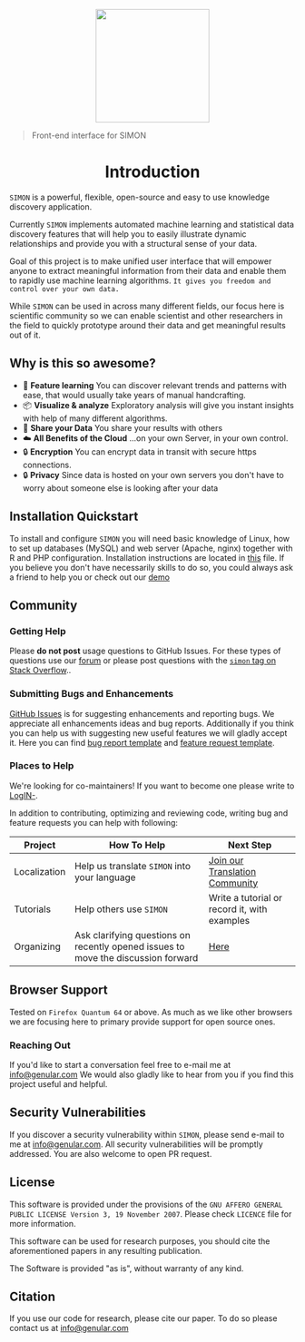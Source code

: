 <p align="center">
    <img width="200" src="https://github.com/genular/simon-frontend/raw/master/src/app/assets/logo/png/dark_logo_transparent@2x.png">
</p>

> Front-end interface for SIMON

<h1 align="center">Introduction</h1>

`SIMON` is a powerful, flexible, open-source and easy to use knowledge discovery application.

Currently `SIMON` implements automated machine learning and statistical data discovery features
that will help you to easily illustrate dynamic relationships and provide you with a structural sense of your data.

Goal of this project is to make unified user interface that will empower anyone to extract meaningful information from their data and enable them to rapidly use machine learning algorithms. `It gives you freedom and control over your own data.`

While `SIMON` can be used in across many different fields, 
our focus here is scientific community so we can enable scientist and other researchers in the field to quickly prototype around their data and get meaningful results out of it.

## Why is this so awesome?
* :file_folder: **Feature learning** You can discover relevant trends and patterns with ease, that would usually take years of manual handcrafting.
* :package: **Visualize & analyze** Exploratory analysis will give you instant insights with help of many different algorithms.
* :arrows_counterclockwise: **Share your Data** You share your results with others
* :cloud: **All Benefits of the Cloud** ...on your own Server, in your own control.
* :lock: **Encryption** You can encrypt data in transit with secure https connections.
* :lock: **Privacy** Since data is hosted on your own servers you don't have to worry about someone else is looking after your data


## Installation Quickstart
To install and configure `SIMON` you will need basic knowledge of Linux, how to set up databases (MySQL) and web server (Apache, nginx) together with R and PHP configuration.
Installation instructions are located in [this](INSTALL.md) file.
If you believe you don't have necessarily skills to do so, you could always ask a friend to help you or check out our [demo](https://dashboard.genular.org)

## Community

### Getting Help
Please **do not post** usage questions to GitHub Issues. For these types of questions use our [forum](https://community.genular.org) or please post questions with the [`simon` tag on Stack Overflow](http://stackoverflow.com/questions/tagged/simon)..

### Submitting Bugs and Enhancements
[GitHub Issues](https://github.com/genular) is for suggesting enhancements and reporting bugs.
We appreciate all enhancements ideas and bug reports. Additionally if you think you can help us with suggesting new useful features we will gladly accept it.
Here you can find [bug report template](.github/ISSUE_TEMPLATE/bug_report.md) and [feature request template](.github/ISSUE_TEMPLATE/feature_request.md).

### Places to Help
We're looking for co-maintainers! If you want to become one please write to [LogIN-](https://github.com/LogIN-).

In addition to contributing, optimizing and reviewing code, writing bug and feature requests you can help with following:

Project | How To Help | Next Step
--- | --- | --- |
Localization | Help us translate `SIMON` into your language | [Join our Translation Community](https://crowdin.com/project/genular)
Tutorials | Help others use `SIMON` | Write a tutorial or record it, with examples
Organizing | Ask clarifying questions on recently opened issues to move the discussion forward | [Here](https://github.com/genular/simon-frontend/blob/master/)

## Browser Support
Tested on `Firefox Quantum 64` or above. As much as we like other browsers we are focusing here to primary provide support for open source ones.

<!---
## Backers
Support us with a monthly donation and help us continue our activities. [[Become a backer](https://opencollective.com/genular#backer)]

## Sponsors
Become a sponsor and get your logo on our README on Github with a link to your site. [[Become a sponsor](https://opencollective.com/genular#sponsor)]
-->

### Reaching Out
If you'd like to start a conversation feel free to e-mail me at [info@genular.com](mailto:info@genular.com)
We would also gladly like to hear from you if you find this project useful and helpful.

## Security Vulnerabilities
If you discover a security vulnerability within `SIMON`, please send e-mail to me at [info@genular.com](mailto:info@genular.com). All security vulnerabilities will be promptly addressed. You are also welcome to open PR request.

## License
This software is provided under the provisions of the `GNU AFFERO GENERAL PUBLIC LICENSE Version 3, 19 November 2007`. 
Please check `LICENCE` file for more information.

This software can be used for research purposes, you should cite
the aforementioned papers in any resulting publication.

The Software is provided "as is", without warranty of any kind.

## Citation
If you use our code for research, please cite our paper.
To do so please contact us at [info@genular.com](mailto:info@genular.com)